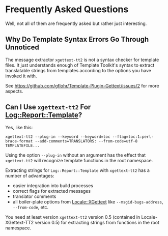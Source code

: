 # Frequently Asked Questions

Well, not all of them are frequently asked but rather just interesting.

## Why Do Template Syntax Errors Go Through Unnoticed

The message extractor `xgettext-tt2` is not a syntax checker for template
files.  It just understands enough of Template Toolkit's syntax to extract
translatable strings from templates according to the options you have
invoked it with.

See https://github.com/gflohr/Template-Plugin-Gettext/issues/2 for
more aspects.

## Can I Use `xgettext-tt2` For [Log::Report::Template](http://search.cpan.org/~markov/Log-Report-Template/)?

Yes, like this:

```shell
xgettext-tt2 --plug-in --keyword --keyword=loc --flag=loc:1:perl-brace-format --add-comments=TRANSLATORS: --from-code=utf-8 TEMPLATEFILE...
```

Using the option `--plug-in` without an argument has the
effect that `xgettext-tt2` will recognize template functions
in the root namespace.

Extracting strings for `Log::Report::Template` with `xgettext-tt2` has a number of advantages:

* easier integration into build processes
* correct flags for extracted messages
* translator comments
* all boiler-plate options from [Locale::XGettext](http://search.cpan.org/~guido/Locale-XGettext/) like `--msgid-bugs-address`, `--from-code`, etc.

You need at least version `xgettext-tt2` version 0.5 (contained in Locale-XGettext-TT2 version 0.5) for extracting strings from functions in the root namespace.